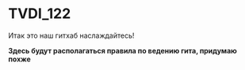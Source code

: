 # TVDI_122
Итак это наш гитхаб наслаждайтесь!

**Здесь будут располагаться  правила по ведению гита, придумаю похже**
